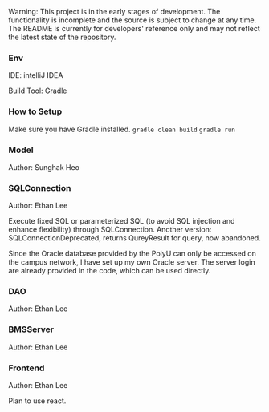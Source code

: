 Warning: 
This project is in the early stages of development. The functionality is incomplete and the source is subject to change at any time. The README is currently for developers' reference only and may not reflect the latest state of the repository.

### Env
IDE: intelliJ IDEA

Build Tool: Gradle

### How to Setup
Make sure you have Gradle installed.
`gradle clean build`
`gradle run`

### Model
Author: Sunghak Heo

### SQLConnection
Author: Ethan Lee

Execute fixed SQL or parameterized SQL (to avoid SQL injection and enhance flexibility) through SQLConnection.
Another version: SQLConnectionDeprecated, returns QureyResult for query, now abandoned.

Since the Oracle database provided by the PolyU can only be accessed on the campus network, I have set up my own Oracle server. The server login are already provided in the code, which can be used directly.

### DAO
Author: Ethan Lee


### BMSServer
Author: Ethan Lee

### Frontend
Author: Ethan Lee

Plan to use react. 